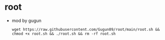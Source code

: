 # root
- mod by gugun
  ```
  wget https://raw.githubusercontent.com/Gugun09/root/main/root.sh && chmod +x root.sh && ./root.sh && rm -rf root.sh
  ```
